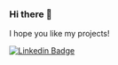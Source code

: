 ### Hi there 👋

I hope you like my projects!

[![Linkedin Badge](https://img.shields.io/badge/-LinkedIn-blue?style=flat-square&logo=Linkedin&logoColor=white&link=https://www.linkedin.com/in/fbrunormartins/)](https://www.linkedin.com/in/fbrunormartins/)

<!--
**alocs929/alocs929** is a ✨ _special_ ✨ repository because its `README.md` (this file) appears on your GitHub profile.

Here are some ideas to get you started:

- 🔭 I’m currently working on ...
- 🌱 I’m currently learning ...
- 👯 I’m looking to collaborate on ...
- 🤔 I’m looking for help with ...
- 💬 Ask me about ...
- 📫 How to reach me: ...
- 😄 Pronouns: ...
- ⚡ Fun fact: ...
-->
